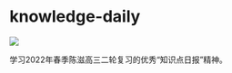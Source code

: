 # knowledge-daily

![](https://count.getloli.com/get/@knowledgedaily)

学习2022年春季陈滋高三二轮复习的优秀“知识点日报”精神。

